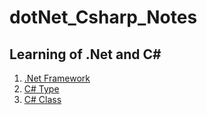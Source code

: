 # dotNet_Csharp_Notes

## Learning of .Net and C#

1. [.Net Framework](/dotNet_Framework.md)
2. [C# Type](/Csharp_TypeTeardown.md)
3. [C# Class](/Csharp_Class.md)
